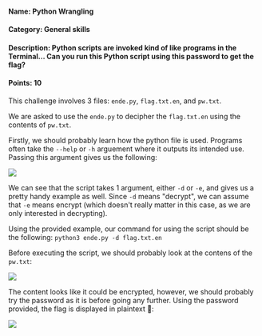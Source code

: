 #### Name: Python Wrangling
#### Category: General skills
#### Description: Python scripts are invoked kind of like programs in the Terminal... Can you run this Python script using this password to get the flag?
#### Points: 10

This challenge involves 3 files: `ende.py`, `flag.txt.en`, and `pw.txt`. 

We are asked to use the `ende.py` to decipher the `flag.txt.en` using the contents of `pw.txt`.

Firstly, we should probably learn how the python file is used. Programs often take the `--help` or `-h` arguement where
it outputs its intended use. Passing this argument gives us the following:

![](output)

We can see that the script takes 1 argument, either `-d` or `-e`, and gives us a pretty handy example as well.
Since `-d` means "decrypt", we can assume that `-e` means encrypt (which doesn't really matter in this case, as we are only interested in decrypting).

Using the provided example, our command for using the script should be the following: `python3 ende.py -d flag.txt.en`

Before executing the script, we should probably look at the contens of the `pw.txt`: 

![](pwcontent)

The content looks like it could be encrypted, however, we should probably try the password as it is before going any further.
Using the password provided, the flag is displayed in plaintext 🚩:

![](flag)


